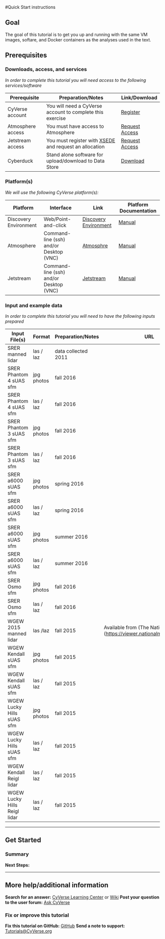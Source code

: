 <!---

Images can be added in-line as a reStructured text substitution, but will not render in markdown. See reStructured text example. http://docutils.sourceforge.net/docs/ref/rst/restructuredtext.html#substitution-definitions

|CyVerse logo|

--->

#Quick Start instructions


## Goal

<!---
Avoid covering upstream and downstream steps that are not explicitly and necessarily part of the tutorial - write or link to separate quick starts/tutorials for those parts
--->

<!---
A few sentences (50 words or less) describing the ultimate goal of the steps in this tutorial
--->

The goal of this tutorial is to get you up and running with the same VM images, softare, and Docker containers as the analyses used in the text.

## Prerequisites 


### Downloads, access, and services

*In order to complete this tutorial you will need access to the following services/software*

|Prerequisite|Preparation/Notes|Link/Download|
|------------|-----------------|-------------|
|CyVerse account|You will need a CyVerse account to complete this exercise|[Register](https://user.cyverse.org/)|
|Atmosphere access|You must have access to Atmosphere|[Request Access](http://www.cyverse.org/learning-center/manage-account#AddAppsServices)|
|Jetstream access|You must register with [XSEDE](https://portal.xsede.org/my-xsede#/guest) and request an allocation|[Request Access](https://portal.xsede.org/submit-request#/login)|
|Cyberduck|Stand alone software for upload/download to Data Store|[Download](https://cyberduck.io/)|

### Platform(s)

*We will use the following CyVerse platform(s):*

|Platform|Interface|Link|Platform Documentation|
|--------|---------|----|----------------------|
|Discovery Environment|Web/Point-and-click|[Discovery Environment](https://de.iplantcollaborative.org)|[Manual](https://pods.iplantcollaborative.org/wiki/display/DEmanual/Table+of+Contents)|
|Atmosphere|Command-line (ssh) and/or Desktop (VNC)|[Atmosphre](https://atmo.cyverse.org)|[Manual](https://pods.iplantcollaborative.org/wiki/display/atmman/Atmosphere+Manual+Table+of+Contents)|
|Jetstream|Command-line (ssh) and/or Desktop (VNC)|[Jetstream](https://use.jetstream-cloud.org/)|[Manual](https://iujetstream.atlassian.net/wiki/display/JWT/Jetstream+Public+Wiki)|

### Input and example data

*In order to complete this tutorial you will need to have the following inputs prepared*

|Input File(s)|Format|Preparation/Notes|URL|Additional Links|
|-------------|------|-----------------|---|----------------|
|SRER manned lidar|las / laz| data collected 2011 | |
|SRER Phantom 4 sUAS sfm | jpg photos | fall 2016| |
|SRER Phantom 4 sUAS sfm | las / laz | fall 2016 | |
|SRER Phantom 3 sUAS sfm | jpg photos | fall 2016| |
|SRER Phantom 3 sUAS sfm | las / laz | fall 2016 | |
|SRER a6000 sUAS sfm | jpg photos | spring 2016| |
|SRER a6000 sUAS sfm | las / laz | spring 2016 | |
|SRER a6000 sUAS sfm | jpg photos | summer 2016| | 
|SRER a6000 sUAS sfm | las / laz | summer 2016 | |
|SRER Osmo sfm | jpg photos| fall 2016 | |
|SRER Osmo sfm | las / laz | fall 2016 | | 
|WGEW 2015 manned lidar| las /laz |fall 2015|Available from (The National Map](https://viewer.nationalmap.gov/basic/)|[ftp file list]()
|WGEW Kendall sUAS sfm| jpg photos | fall 2015| |
|WGEW Kendall sUAS sfm| las / laz | fall 2015| |
|WGEW Lucky Hills sUAS sfm| jpg photos | fall 2015| |
|WGEW Lucky Hills sUAS sfm| las / laz | fall 2015| |
|WGEW Kendall Reigl lidar | las / laz | fall 2015| |
|WGEW Lucky Hills Reigl lidar| las / laz | fall 2015| |
---

## Get Started

<!---
Steps and text go here
--->


<!---
.. Hint::
	You can insert reStructured text directives in the Markdown. The formatting will have to be fixed later in the .rst document see [rst docs](http://docutils.sourceforge.net/docs/ref/rst/directives.html#admonitions)
--->

### Summary

<!---
Summary a--->

**Next Steps:**

---
## More help/additional information

<!---
Short description and links to any reading materials
--->

**Search for an answer:** [CyVerse Learning Center](http://www.cyverse.org/learning-center) or [Wiki](https://wiki.cyverse.org/wiki/dashboard.action)
**Post your question to the user forum:** [Ask CyVerse](http://ask.iplantcollaborative.org/questions/)

### Fix or improve this tutorial 


**Fix this tutorial on GitHub:** [GitHub](Link_to_gh_readme)
**Send a note to support:** [Tutorials@CyVerse.org](mailto:Tutorials@CyVerse.org)

<!---

SAMPLE DIRECTIVES (DELETE UNSUED ONES)
--------------------------------------

See: http://docutils.sourceforge.net/docs/ref/rst/directives.html#admonitions

.. Danger::
	This step is dangerous

.. Important::
	This step is important
	
.. Caution::
	Exercise caution
	
.. Hint::
	This is a hint

.. Important::
	This is very important

.. note:: This is a note admonition.
   This is the second line of the first paragraph.

   - The note contains all indented body elements
     following.
   - It includes this bullet list.



.. |CyVerse logo| image:: ./img/cyverse_rgb.png
    :width: 500
    :height: 100

--->

